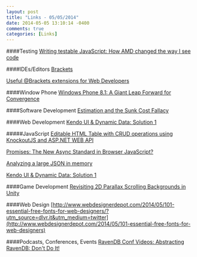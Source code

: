 ```yaml
---
layout: post
title: "Links - 05/05/2014"
date: 2014-05-05 13:10:14 -0400
comments: true
categories: [Links]
---
```


####Testing
[Writing testable JavaScript: How AMD changed the way I see code](http://blog.decayingcode.com/post/Writing-testable-JavaScript-How-AMD-changed-the-way-I-see-code)

####IDEs/Editors
[Brackets](http://brackets.io/)

[Useful @Brackets extensions for Web Developers](http://blog.alexonasp.net/post/2014/05/02/Useful-Brackets-extensions-Web-Developers.aspx)

####Window Phone
[Windows Phone 8.1: A Giant Leap Forward for Convergence](http://visualstudiomagazine.com/articles/2014/05/01/whats-new-for-developers-with-windows-phone-8_1.aspx)

####Software Development
[Estimation and the Sunk Cost Fallacy](http://www.jrothman.com/blog/mpd/2014/05/estimation-and-the-sunk-cost-fallacy.html)

####Web Development
[Kendo UI & Dynamic Data: Solution 1](http://blog.falafel.com/Blogs/jesse-liberty/2014/05/05/kendo-ui-dynamic-data-solution-1)

#####JavaScript
[Editable HTML Table with CRUD operations using KnockoutJS and ASP.NET WEB API](http://www.dotnetcurry.com/showarticle.aspx?ID=1006)

[Promises: The New Async Standard in Browser JavaScript?](http://www.infoq.com/news/2014/05/promises-javascript)

[Analyzing a large JSON in memory](http://java.dzone.com/articles/analyzing-large-json-memory?utm_source=feedburner&utm_medium=feed&utm_campaign=Feed%3A+zones%2Fagile+%28Agile+Zone%29)

[Kendo UI & Dynamic Data: Solution 1](http://blog.falafel.com/Blogs/jesseliberty/jesse-liberty/2014/03/05/underscore-linq-(almost)-for-javascript)

####Game Development
[Revisiting 2D Parallax Scrolling Backgrounds in Unity](https://www.youtube.com/watch?v=DIQFhEo1C8c&feature=youtu.be)

####Web Design
[http://www.webdesignerdepot.com/2014/05/101-essential-free-fonts-for-web-designers/?utm_source=dlvr.it&utm_medium=twitter](http://www.webdesignerdepot.com/2014/05/101-essential-free-fonts-for-web-designers)

####Podcasts, Conferences, Events
[RavenDB Conf Videos: Abstracting RavenDB: Don't Do It!](http://ayende.com/blog/166594/ravendb-conf-videos-abstracting-ravendb-dont-do-it)
